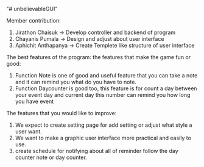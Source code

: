 "# unbelievableGUI" 

Member contribution: 
1. Jirathon Chaisuk -> Develop controller and backend of program
2. Chayanis Pumala -> Design and adjust about user interface 
3. Aphichit Anthapanya -> Create Templete like structure of user interface 

The best features of the program: the features that make the game fun or good:
1. Function Note is one of good and useful feature that you can take a note and it can remind you what do you have to note.
2. Function Daycounter is good too, this feature is for count a day between your event day and current day this number can remind you how long you have event

The features that you would like to improve:
1. We expect to create setting page for add setting or adjust what style a user want.
2. We want to make a graphic user interface more practical and easily to use.
3. create schedule for notifying about all of reminder follow the day counter note or day counter.
